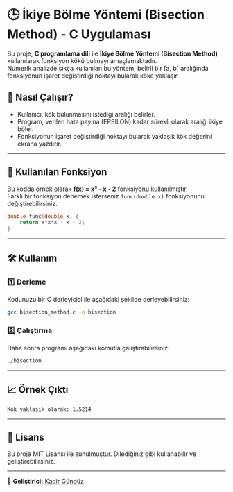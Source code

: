 # 🕒 İkiye Bölme Yöntemi (Bisection Method) - C Uygulaması

Bu proje, **C programlama dili** ile **İkiye Bölme Yöntemi (Bisection Method)** kullanılarak fonksiyon kökü bulmayı amaçlamaktadır.  
Numerik analizde sıkça kullanılan bu yöntem, belirli bir \[a, b\] aralığında fonksiyonun işaret değiştirdiği noktayı bularak köke yaklaşır.  

## 🚀 Nasıl Çalışır?
- Kullanıcı, kök bulunmasını istediği aralığı belirler.
- Program, verilen hata payına (EPSILON) kadar sürekli olarak aralığı ikiye böler.
- Fonksiyonun işaret değiştirdiği noktayı bularak yaklaşık kök değerini ekrana yazdırır.

---

## 📌 Kullanılan Fonksiyon
Bu kodda örnek olarak **f(x) = x³ - x - 2** fonksiyonu kullanılmıştır.  
Farklı bir fonksiyon denemek isterseniz `func(double x)` fonksiyonunu değiştirebilirsiniz.

```c
double func(double x) {
    return x*x*x - x - 2;
}
```

---

## 🛠 Kullanım

### **1️⃣ Derleme**
Kodunuzu bir C derleyicisi ile aşağıdaki şekilde derleyebilirsiniz:

```sh
gcc bisection_method.c -o bisection
```

### **2️⃣ Çalıştırma**
Daha sonra programı aşağıdaki komutla çalıştırabilirsiniz:

```sh
./bisection
```

---

## 📈 Örnek Çıktı

```sh
Kök yaklaşık olarak: 1.5214
```

---

## 📝 Lisans
Bu proje MIT Lisansı ile sunulmuştur. Dilediğiniz gibi kullanabilir ve geliştirebilirsiniz.

---

📌 **Geliştirici:** [Kadir Gündüz](https://github.com/kadirgunduz)  

